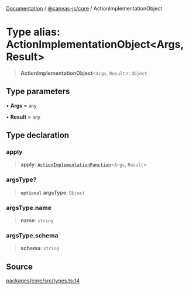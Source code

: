 [Documentation](../../../index.md) / [@canvas-js/core](../index.md) / ActionImplementationObject

# Type alias: ActionImplementationObject\<Args, Result\>

> **ActionImplementationObject**\<`Args`, `Result`\>: `Object`

## Type parameters

• **Args** = `any`

• **Result** = `any`

## Type declaration

### apply

> **apply**: [`ActionImplementationFunction`](ActionImplementationFunction.md)\<`Args`, `Result`\>

### argsType?

> **`optional`** **argsType**: `Object`

### argsType.name

> **name**: `string`

### argsType.schema

> **schema**: `string`

## Source

[packages/core/src/types.ts:14](https://github.com/canvasxyz/canvas/blob/4c6b729f/packages/core/src/types.ts#L14)
